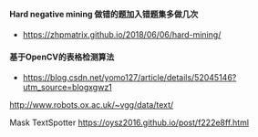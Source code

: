 #### Hard negative mining 做错的题加入错题集多做几次
+ https://zhpmatrix.github.io/2018/06/06/hard-mining/
#### 基于OpenCV的表格检测算法
+ https://blog.csdn.net/yomo127/article/details/52045146?utm_source=blogxgwz1


http://www.robots.ox.ac.uk/~vgg/data/text/

Mask TextSpotter
https://oysz2016.github.io/post/f222e8ff.html
